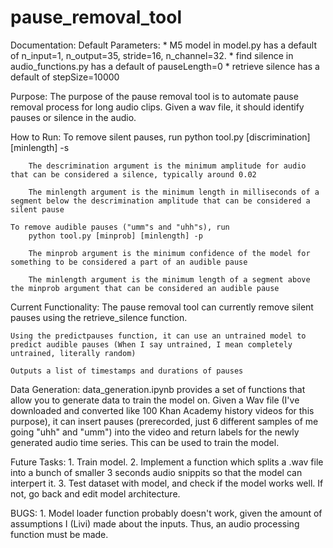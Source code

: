 # pause_removal_tool


Documentation:
    Default Parameters:
        * M5 model in model.py has a default of n_input=1, n_output=35, stride=16, n_channel=32.
        * find silence in audio_functions.py has a default of pauseLength=0
        * retrieve silence has a default of stepSize=10000
        

Purpose:
    The purpose of the pause removal tool is to automate pause removal process for long audio clips.
    Given a wav file, it should identify pauses or silence in the audio.


How to Run:
    To remove silent pauses, run
        python tool.py [discrimination] [minlength] -s

        The descrimination argument is the minimum amplitude for audio that can be considered a silence, typically around 0.02

        The minlength argument is the minimum length in milliseconds of a segment below the descrimination amplitude that can be considered a silent pause

    To remove audible pauses ("umm"s and "uhh"s), run
        python tool.py [minprob] [minlength] -p

        The minprob argument is the minimum confidence of the model for something to be considered a part of an audible pause

        The minlength argument is the minimum length of a segment above the minprob argument that can be considered an audible pause


Current Functionality:
    The pause removal tool can currently remove silent pauses using the retrieve_silence function.

    Using the predictpauses function, it can use an untrained model to predict audible pauses (When I say untrained, I mean completely untrained, literally random)

    Outputs a list of timestamps and durations of pauses


Data Generation:
    data_generation.ipynb provides a set of functions that allow you to generate data to train the model on. Given a Wav file (I've downloaded and converted like 100 Khan Academy history videos for this purpose), it can insert pauses (prerecorded, just 6 different samples of me going "uhh" and "umm") into the video and return labels for the newly generated audio time series. This can be used to train the model.


Future Tasks:
    1. Train model.
    2. Implement a function which splits a .wav file into a bunch of smaller 3 seconds audio snippits so that the model can interpert it.
    3. Test dataset with model, and check if the model works well. If not, go back and edit model architecture.
    
BUGS:
    1. Model loader function probably doesn't work, given the amount of assumptions I (Livi) made about the inputs. Thus, an audio processing function must be made.